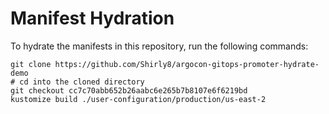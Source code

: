 # Manifest Hydration

To hydrate the manifests in this repository, run the following commands:

```shell
git clone https://github.com/Shirly8/argocon-gitops-promoter-hydrate-demo
# cd into the cloned directory
git checkout cc7c70abb652b26aabc6e265b7b8107e6f6219bd
kustomize build ./user-configuration/production/us-east-2
```
